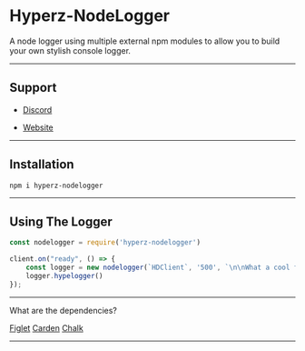 # Hyperz-NodeLogger
A node logger using multiple external npm modules to allow you to build your own stylish console logger.

---

## Support

* [Discord](https://disbot.top/d)

* [Website](https://support.hyperz.dev/)

---

## Installation

`npm i hyperz-nodelogger`

---

## Using The Logger

```js
const nodelogger = require('hyperz-nodelogger')

client.on("ready", () => {
    const logger = new nodelogger(`HDClient`, '500', `\n\nWhat a cool feature for a node module!`, '#1b98e0')
    logger.hypelogger()
});
```

---

What are the dependencies?

[Figlet](https://www.npmjs.com/package/figlet)
[Carden](https://www.npmjs.com/package/carden/v/3.0.0)
[Chalk](https://www.npmjs.com/package/chalk)

---

